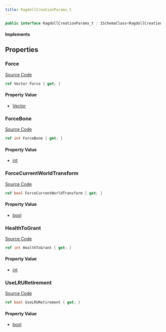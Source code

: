 ```yaml
---
title: RagdollCreationParams_t
---
```


```csharp
public interface RagdollCreationParams_t : ISchemaClass<RagdollCreationParams_t>, ISchemaField, ISchemaClass, INativeHandle
```

#### Implements

## Properties

### Force

[Source Code](https://github.com/swiftly-solution/swiftlys2/blob/main/managed/src/SwiftlyS2.Generated/Schemas/Interfaces/RagdollCreationParams_t.cs#L17)

```csharp
ref Vector Force { get; }
```

#### Property Value

- [Vector](/docs/api/shared/natives/vector)

### ForceBone

[Source Code](https://github.com/swiftly-solution/swiftlys2/blob/main/managed/src/SwiftlyS2.Generated/Schemas/Interfaces/RagdollCreationParams_t.cs#L19)

```csharp
ref int ForceBone { get; }
```

#### Property Value

- [int](https://learn.microsoft.com/dotnet/api/system.int32)

### ForceCurrentWorldTransform

[Source Code](https://github.com/swiftly-solution/swiftlys2/blob/main/managed/src/SwiftlyS2.Generated/Schemas/Interfaces/RagdollCreationParams_t.cs#L21)

```csharp
ref bool ForceCurrentWorldTransform { get; }
```

#### Property Value

- [bool](https://learn.microsoft.com/dotnet/api/system.boolean)

### HealthToGrant

[Source Code](https://github.com/swiftly-solution/swiftlys2/blob/main/managed/src/SwiftlyS2.Generated/Schemas/Interfaces/RagdollCreationParams_t.cs#L25)

```csharp
ref int HealthToGrant { get; }
```

#### Property Value

- [int](https://learn.microsoft.com/dotnet/api/system.int32)

### UseLRURetirement

[Source Code](https://github.com/swiftly-solution/swiftlys2/blob/main/managed/src/SwiftlyS2.Generated/Schemas/Interfaces/RagdollCreationParams_t.cs#L23)

```csharp
ref bool UseLRURetirement { get; }
```

#### Property Value

- [bool](https://learn.microsoft.com/dotnet/api/system.boolean)

